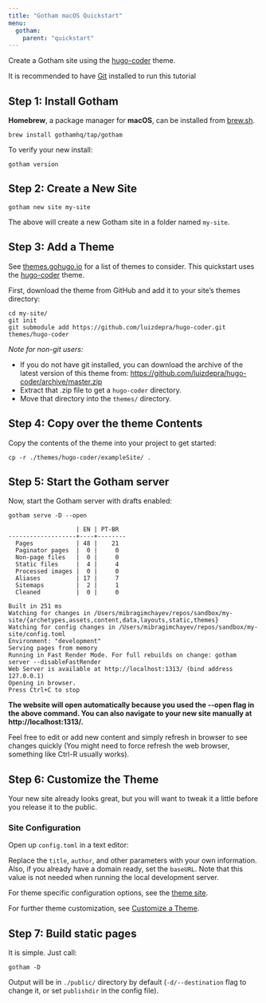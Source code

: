 ```yaml
---
title: "Gotham macOS Quickstart"
menu:
  gotham:
    parent: "quickstart"
---
```


Create a Gotham site using the [hugo-coder](https://github.com/luizdepra/hugo-coder/) theme.

It is recommended to have [Git](https://git-scm.com/downloads) installed to run this tutorial

## Step 1: Install Gotham

**Homebrew**, a package manager for **macOS**, can be installed from [brew.sh](https://brew.sh/).

```
brew install gothamhq/tap/gotham
```

To verify your new install:

```
gotham version
```

## Step 2: Create a New Site

```
gotham new site my-site
```

The above will create a new Gotham site in a folder named `my-site`.

## Step 3: Add a Theme

See [themes.gohugo.io](https://themes.gohugo.io/) for a list of themes to consider. This quickstart uses the [hugo-coder](https://github.com/luizdepra/hugo-coder/) theme.

First, download the theme from GitHub and add it to your site’s themes directory:

```
cd my-site/
git init
git submodule add https://github.com/luizdepra/hugo-coder.git themes/hugo-coder
```

*Note for non-git users:*
- If you do not have git installed, you can download the archive of the latest version of this theme from: https://github.com/luizdepra/hugo-coder/archive/master.zip
- Extract that .zip file to get a `hugo-coder` directory.
- Move that directory into the `themes/` directory.

## Step 4: Copy over the theme Contents

Copy the contents of the theme into your project to get started:

```
cp -r ./themes/hugo-coder/exampleSite/ . 
```

## Step 5: Start the Gotham server

Now, start the Gotham server with drafts enabled:

```
gotham serve -D --open

                   | EN | PT-BR  
-------------------+----+--------
  Pages            | 48 |    21  
  Paginator pages  |  0 |     0  
  Non-page files   |  0 |     0  
  Static files     |  4 |     4  
  Processed images |  0 |     0  
  Aliases          | 17 |     7  
  Sitemaps         |  2 |     1  
  Cleaned          |  0 |     0  

Built in 251 ms
Watching for changes in /Users/mibragimchayev/repos/sandbox/my-site/{archetypes,assets,content,data,layouts,static,themes}
Watching for config changes in /Users/mibragimchayev/repos/sandbox/my-site/config.toml
Environment: "development"
Serving pages from memory
Running in Fast Render Mode. For full rebuilds on change: gotham server --disableFastRender
Web Server is available at http://localhost:1313/ (bind address 127.0.0.1)
Opening in browser.
Press Ctrl+C to stop
```

**The website will open automatically because you used the --open flag in the above command. You can also navigate to your new site manually at http://localhost:1313/.**

Feel free to edit or add new content and simply refresh in browser to see changes quickly (You might need to force refresh the web browser, something like Ctrl-R usually works).

## Step 6: Customize the Theme

Your new site already looks great, but you will want to tweak it a little before you release it to the public.

### Site Configuration

Open up `config.toml` in a text editor:

Replace the `title`, `author`, and other parameters with your own information. Also, if you already have a domain ready, set the `baseURL`. Note that this value is not needed when running the local development server.

For theme specific configuration options, see the [theme site](https://github.com/luizdepra/hugo-coder/).

For further theme customization, see [Customize a Theme](https://gohugo.io/themes/customizing/).

## Step 7: Build static pages

It is simple. Just call:

```
gotham -D
```

Output will be in `./public/` directory by default (`-d/--destination` flag to change it, or set `publishdir` in the config file).